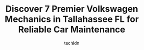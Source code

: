---
layout: ampstory
image: https://images.unsplash.com/photo-1522266925358-423ceac13bc9?ixlib=rb-4.0.3&ixid=MnwxMjA3fDB8MHxwaG90by1wYWdlfHx8fGVufDB8fHx8&auto=format&fit=crop&w=640&h=853&q=80
author: techidn
featured: false
description: Experience the excellence of automotive service by visiting the 7 best Volkswagen Mechanic in Tallahassee FL, USA. With their expertise, attention to detail, and commitment to customer satis
title: Discover 7 Premier Volkswagen Mechanics in Tallahassee FL for Reliable Car Maintenance
cover:
   title: Discover 7 Premier Volkswagen Mechanics in Tallahassee FL for Reliable Car Maintenance
   subtitle: Rickpate
   background: https://images.unsplash.com/photo-1522266925358-423ceac13bc9?ixlib=rb-4.0.3&ixid=MnwxMjA3fDB8MHxwaG90by1wYWdlfHx8fGVufDB8fHx8&auto=format&fit=crop&w=640&h=853&q=80

pages: 
 - layout: thirds
   top: <h1>#1 Furrin Auto Alley</h1>
   bottom: "<p>I love Furrin, its my go to for my BMW. Apparently no one likes to work on them because they are such technical cars, however any issue I have Furrin Auto usually can </p>"
   background: https://www.knot35.com/toplist/wp-content/uploads/2023/06/best-volkswagen-mechanic-1-in-tallahassee-fl-1685832066.jpeg
   backgroundblur: true
 - layout: thirds
   top: <h1>#2 Capital Volkswagen Service</h1>
   bottom: "<p>3963 W Tennessee St, Tallahassee, FL 32304, United States</p>"
   background: https://www.knot35.com/toplist/wp-content/uploads/2023/06/best-volkswagen-mechanic-2-in-tallahassee-fl-1685832066.jpeg
   cta:
      link: https://www.knot35.com/toplist/discover-7-premier-volkswagen-mechanics-in-tallahassee-fl-for-reliable-car-maintenance/
      text: Discover 7 Premier Volkswagen Mechanics in Tallahassee FL for Reliable Car Maintenance
 - layout: thirds
   top: <h1>#3 D Ts Garage Auto Repair</h1>
   bottom: "<p>5020 Tennessee Capital Blvd, Tallahassee, FL 32303, United States</p>"
   background: https://www.knot35.com/toplist/wp-content/uploads/2023/06/best-volkswagen-mechanic-3-in-tallahassee-fl-1685832067.jpeg
   cta:
      link: https://www.knot35.com/toplist/discover-7-premier-volkswagen-mechanics-in-tallahassee-fl-for-reliable-car-maintenance/
      text: Discover 7 Premier Volkswagen Mechanics in Tallahassee FL for Reliable Car Maintenance
 - layout: thirds
   top: <h1>#4 Jowers Auto Service</h1>
   bottom: "<p>230 E Pershing St, Tallahassee, FL 32301, United States</p>"
   background: https://images.unsplash.com/photo-1534312527009-56c7016453e6?ixlib=rb-4.0.3&ixid=MnwxMjA3fDB8MHxwaG90by1wYWdlfHx8fGVufDB8fHx8&auto=format&fit=crop&w=640&h=853&q=80
   cta:
      link: https://www.knot35.com/toplist/discover-7-premier-volkswagen-mechanics-in-tallahassee-fl-for-reliable-car-maintenance/
      text: Discover 7 Premier Volkswagen Mechanics in Tallahassee FL for Reliable Car Maintenance
 - layout: thirds
   top: <h1>#5 Import Authority</h1>
   bottom: "<p>2877 W Tharpe St, Tallahassee, FL 32303, United States</p>"
   background: https://images.unsplash.com/photo-1527067829737-402993088e6b?ixlib=rb-4.0.3&ixid=MnwxMjA3fDB8MHxwaG90by1wYWdlfHx8fGVufDB8fHx8&auto=format&fit=crop&w=640&h=853&q=80
   cta:
      link: https://www.knot35.com/toplist/discover-7-premier-volkswagen-mechanics-in-tallahassee-fl-for-reliable-car-maintenance/
      text: Discover 7 Premier Volkswagen Mechanics in Tallahassee FL for Reliable Car Maintenance
 - layout: thirds
   top: <h1>#6 Newmans Auto Air</h1>
   bottom: "<p>2803 Capital Cir NE, Tallahassee, FL 32308, United States</p>"
   background: https://images.unsplash.com/photo-1496096265110-f83ad7f96608?ixlib=rb-4.0.3&ixid=MnwxMjA3fDB8MHxwaG90by1wYWdlfHx8fGVufDB8fHx8&auto=format&fit=crop&w=640&h=853&q=80
   cta:
      link: https://www.knot35.com/toplist/discover-7-premier-volkswagen-mechanics-in-tallahassee-fl-for-reliable-car-maintenance/
      text: Discover 7 Premier Volkswagen Mechanics in Tallahassee FL for Reliable Car Maintenance
 - layout: thirds
   top: <h1>#7 Capital Eurocars Service</h1>
   bottom: "<p>3705 W Tennessee St, Tallahassee, FL 32304, United States</p>"
   background: https://images.unsplash.com/photo-1462556791646-c201b8241a94?ixlib=rb-4.0.3&ixid=MnwxMjA3fDB8MHxwaG90by1wYWdlfHx8fGVufDB8fHx8&auto=format&fit=crop&w=640&h=853&q=80
   cta:
      link: https://www.knot35.com/toplist/discover-7-premier-volkswagen-mechanics-in-tallahassee-fl-for-reliable-car-maintenance/
      text: Discover 7 Premier Volkswagen Mechanics in Tallahassee FL for Reliable Car Maintenance
 - layout: thirds
   middle: Continue reading...
   background: https://images.unsplash.com/photo-1580610447943-1bfbef5efe07?ixlib=rb-4.0.3&ixid=MnwxMjA3fDB8MHxwaG90by1wYWdlfHx8fGVufDB8fHx8&auto=format&fit=crop&w=640&h=853&q=80
   cta:
      link: https://www.knot35.com/toplist/discover-7-premier-volkswagen-mechanics-in-tallahassee-fl-for-reliable-car-maintenance/
      text: Discover 7 Premier Volkswagen Mechanics in Tallahassee FL for Reliable Car Maintenance
      
---